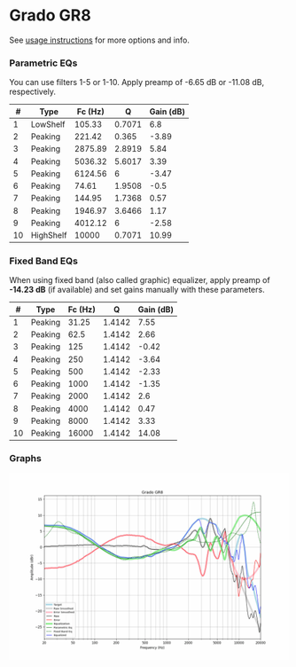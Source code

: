 # Grado GR8
See [usage instructions](https://github.com/jaakkopasanen/AutoEq#usage) for more options and info.

### Parametric EQs
You can use filters 1-5 or 1-10. Apply preamp of -6.65 dB or -11.08 dB, respectively.

|   # | Type      |   Fc (Hz) |      Q |   Gain (dB) |
|-----|-----------|-----------|--------|-------------|
|   1 | LowShelf  |    105.33 | 0.7071 |        6.8  |
|   2 | Peaking   |    221.42 | 0.365  |       -3.89 |
|   3 | Peaking   |   2875.89 | 2.8919 |        5.84 |
|   4 | Peaking   |   5036.32 | 5.6017 |        3.39 |
|   5 | Peaking   |   6124.56 | 6      |       -3.47 |
|   6 | Peaking   |     74.61 | 1.9508 |       -0.5  |
|   7 | Peaking   |    144.95 | 1.7368 |        0.57 |
|   8 | Peaking   |   1946.97 | 3.6466 |        1.17 |
|   9 | Peaking   |   4012.12 | 6      |       -2.58 |
|  10 | HighShelf |  10000    | 0.7071 |       10.99 |

### Fixed Band EQs
When using fixed band (also called graphic) equalizer, apply preamp of **-14.23 dB** (if available) and set gains manually with these parameters.

|   # | Type    |   Fc (Hz) |      Q |   Gain (dB) |
|-----|---------|-----------|--------|-------------|
|   1 | Peaking |     31.25 | 1.4142 |        7.55 |
|   2 | Peaking |     62.5  | 1.4142 |        2.66 |
|   3 | Peaking |    125    | 1.4142 |       -0.42 |
|   4 | Peaking |    250    | 1.4142 |       -3.64 |
|   5 | Peaking |    500    | 1.4142 |       -2.33 |
|   6 | Peaking |   1000    | 1.4142 |       -1.35 |
|   7 | Peaking |   2000    | 1.4142 |        2.6  |
|   8 | Peaking |   4000    | 1.4142 |        0.47 |
|   9 | Peaking |   8000    | 1.4142 |        3.33 |
|  10 | Peaking |  16000    | 1.4142 |       14.08 |

### Graphs
![](./Grado%20GR8.png)
